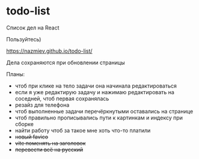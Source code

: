 # todo-list
Список дел на React

Пользуйтесь)

https://nazmiev.github.io/todo-list/

Дела сохраняются при обновлении страницы

Планы:
<ul>
  <li>чтоб при клике на тело задачи она начинала редактироваться</li>
  <li>если я уже редактирую задачу и нажимаю редактировать на соседней, чтоб первая сохранялась</li>
  <li>резайз для телефона</li>
  <li>чтоб выполненные задачи перечёркнутыми оставались на странице</li>
  <li>чтоб правильно прописывались пути к картинкам и индексу при сборке</li>
  <li>найти работу чтоб за такое мне хоть что-то платили</li>
  <li><s>новый favico</s></li>
  <li><s>vite поменять на заголовок</s></li>
  <li><s>перевести всё на русский</s></li>
  </ul>
